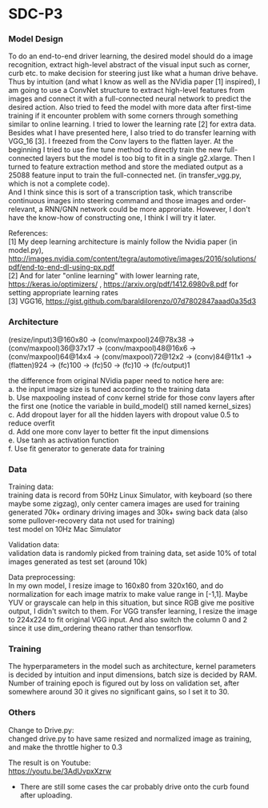 # SDC-P3

### Model Design  
To do an end-to-end driver learning, the desired model should do a image recognition, extract high-level abstract of the visual input such as corner, curb etc. to make decision for steering just like what a human drive behave. Thus by intuition (and what I know as well as the NVidia paper [1] inspired), I am going to use a ConvNet structure to extract high-level features from images and connect it with a full-connected neural network to predict the desired action. Also tried to feed the model with more data after first-time training if it encounter problem with some corners through something similar to online learning. I tried to lower the learning rate [2] for extra data.  
Besides what I have presented here, I also tried to do transfer learning with VGG_16 [3]. I freezed from the Conv layers to the flatten layer. At the beginning I tried to use fine tune method to directly train the new full-connected layers but the model is too big to fit in a single g2.xlarge. Then I turned to feature extraction method and store the mediated output as a 25088 feature input to train the full-connected net. (in transfer_vgg.py, which is not a complete code).  
And I think since this is sort of a transcription task, which transcribe continuous images into steering command and those images and order-relevant, a RNN/GNN network could be more approriate. However, I don't have the know-how of constructing one, I think I will try it later. 


References:  
[1] My deep learning architecture is mainly follow the Nvidia paper (in model.py), http://images.nvidia.com/content/tegra/automotive/images/2016/solutions/pdf/end-to-end-dl-using-px.pdf  
[2] And for later "online learning" with lower learning rate, https://keras.io/optimizers/ , https://arxiv.org/pdf/1412.6980v8.pdf for setting appropriate learning rates  
[3] VGG16, https://gist.github.com/baraldilorenzo/07d7802847aaad0a35d3

### Architecture  
(resize/input)3@160x80 -> (conv/maxpool)24@78x38 -> (conv/maxpool)36@37x17 -> (conv/maxpool)48@16x6 -> (conv/maxpool)64@14x4 -> (conv/maxpool)72@12x2 -> (conv)84@11x1 -> (flatten)924 -> (fc)100 -> (fc)50 -> (fc)10 -> (fc/output)1

the difference from original NVidia paper need to notice here are:  
    a. the input image size is tuned according to the training data  
    b. Use maxpooling instead of conv kernel stride for those conv layers after the first one (notice the variable in build_model() still named kernel_sizes)  
    c. Add dropout layer for all the hidden layers with dropout value 0.5 to reduce overfit  
    d. Add one more conv layer to better fit the input dimensions  
    e. Use tanh as activation function  
    f. Use fit generator to generate data for training  

### Data  
Training data:  
training data is record from 50Hz Linux Simulator, with keyboard (so there maybe some zigzag), only center camera images are used for training  
generated 70k+ ordinary driving images and 30k+ swing back data (also some pullover-recovery data not used for training)    
test model on 10Hz Mac Simulator  

Validation data:  
validation data is randomly picked from training data, set aside 10% of total images generated as test set (around 10k)

Data preprocessing:  
In my own model, I resize image to 160x80 from 320x160, and do normalization for each image matrix to make value range in [-1,1]. Maybe YUV or grayscale can help in this situation, but since RGB give me positive output, I didn't switch to them.
For VGG transfer learning, I resize the image to 224x224 to fit original VGG input. And also switch the column 0 and 2 since it use dim_ordering theano rather than tensorflow.  

### Training  
The hyperparameters in the model such as architecture, kernel parameters is decided by intuition and input dimensions, batch size is decided by RAM.
Number of training epoch is figured out by loss on validation set, after somewhere around 30 it gives no significant gains, so I set it to 30.

### Others
Change to Drive.py:  
changed drive.py to have same resized and normalized image as training, and make the throttle higher to 0.3  


The result is on Youtube:  
https://youtu.be/3AdUvpxXzrw  

* There are still some cases the car probably drive onto the curb found after uploading.
